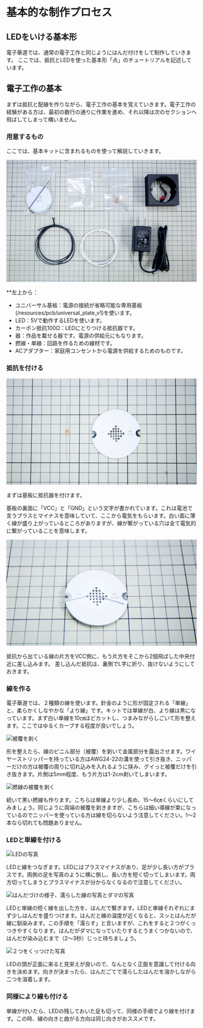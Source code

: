 # 基本的な制作プロセス

## LEDをいける基本形

電子華道では、通常の電子工作と同じようにはんだ付けをして制作していきます。
ここでは、抵抗とLEDを使った基本形「点」のチュートリアルを記述しています。

## 電子工作の基本

まずは抵抗と配線を作りながら、電子工作の基本を覚えていきます。電子工作の経験がある方は、最初の数行の通りに作業を進め、それ以降は次のセクションへ飛ばしてしまって構いません。

### 用意するもの

ここでは、基本キットに含まれるものを使って解説していきます。

![基本キット写真](assets/kit.jpg)

**左上から：

- ユニバーサル基板：電源の接続が省略可能な専用基板(/resources/pcb/universal_plate_v1)を使います。
- LED：5Vで動作するLEDを使います。
- カーボン抵抗100Ω：LEDにとりつける抵抗器です。
- 器：作品を載せる器です。電源の供給元にもなります。
- 撚線・単線：回路を作るための線材です。
- ACアダプター：家庭用コンセントから電源を供給するためのものです。

### 抵抗を付ける

![抵抗と基板裏面の写真](assets/registor_pcb.jpg)

まずは基板に抵抗器を付けます。

基板の裏面に「VCC」と「GND」という文字が書かれています。これは電池で言うプラスとマイナスを意味していて、ここから電気をもらいます。白い面に薄く線が盛り上がっているところがありますが、線が繋がっている穴は全て電気的に繋がっていることを意味します。

![抵抗を基板に挿した写真](assets/reg_insert_bottom.jpg)

抵抗から出ている線の片方をVCC側に、もう片方をそこから2個飛ばした中央付近に差し込みます。
差し込んだ抵抗は、裏側でL字に折り、抜けないようにしておきます。

### 線を作る

電子華道では、２種類の線を使います。針金のように形が固定される「単線」と、柔らかくしなやかな「より線」です。キットでは単線が白、より線は黒になっています。まず白い単線を10㎝ほどカットし、つまみながらしごいて形を整えます。ここではゆるくカーブする程度が良いでしょう。

![被覆を剥く]()

形を整えたら、線のビニル部分（被覆）を剥いて金属部分を露出させます。ワイヤーストリッパーを持っている方はAWG24-22の溝を使って引き抜き、ニッパーだけの方は被覆の周りに切れ込みを入れるように挟み、グイっと被覆だけを引き抜きます。片側は5mm程度、もう片方は1-2cm剥いてしまいます。

![撚線の被覆を剥く]()

続いて黒い撚線も作ります。こちらは単線より少し長め、15～6㎝くらいにしてみましょう。同じように両端の被覆を剥きますが、こちらは細い導線が束になっているのでニッパーを使っている方は線を切らないよう注意してください。1～2本なら切れても問題ありません。

### LEDと単線を付ける

![LEDの写真]()

LEDと線をつなぎます。LEDにはプラスマイナスがあり、足が少し長い方がプラスです。両側の足を写真のように横に倒し、長い方を短く切ってしまいます。両方切ってしまうとプラスマイナスが分からなくなるので注意してください。

![はんだづけの様子、濡らした線の写真とダマの写真]()

LEDと単線の短く線を出した方を、はんだで繋ぎます。LEDと単線それぞれにまず少しはんだを盛りつけます。はんだと線の温度が近くなると、スッとはんだが線に馴染みます。この手順を「濡らす」と言いますが、これをすると２つがくっつきやすくなります。はんだがダマになっていたりするとうまくつかないので、はんだが染み込むまで（2～3秒）じっと待ちましょう。

![２つをくっつけた写真]()

LEDの頭が正面に来ると見栄えが良いので、なんとなく正面を意識して付ける向きを決めます。向きが決まったら、はんだごてで濡らしたはんだを溶かしながら二つを溶着します。

### 同様により線も付ける

単線が付いたら、LEDの残しておいた足も切って、同様の手順でより線を付けます。この時、線の向きと曲がる方向は同じ向きがおススメです。
